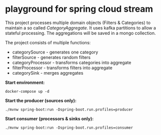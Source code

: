 # playground for spring cloud stream

This project processes multiple domain objects (Filters & Categories) to maintain a so called _CategoryAggregate_.
It uses kafka partitions to allow a stateful processing. The aggregations will be saved in a mongo collection. 

The project consists of multiple functions:

* categorySource - generates one category
* filterSource - generates random filters
* categoryProcessor - transforms categories into aggregate
* filterProcessor - transforms filters into aggregate
* categorySink - merges aggregates

**Start environment:**

    docker-compose up -d
    
**Start the producer (sources only):**

    ./mvnw spring-boot:run -Dspring-boot.run.profiles=producer
    
**Start consumer (processors & sinks only):**

    ./mvnw spring-boot:run -Dspring-boot.run.profiles=consumer